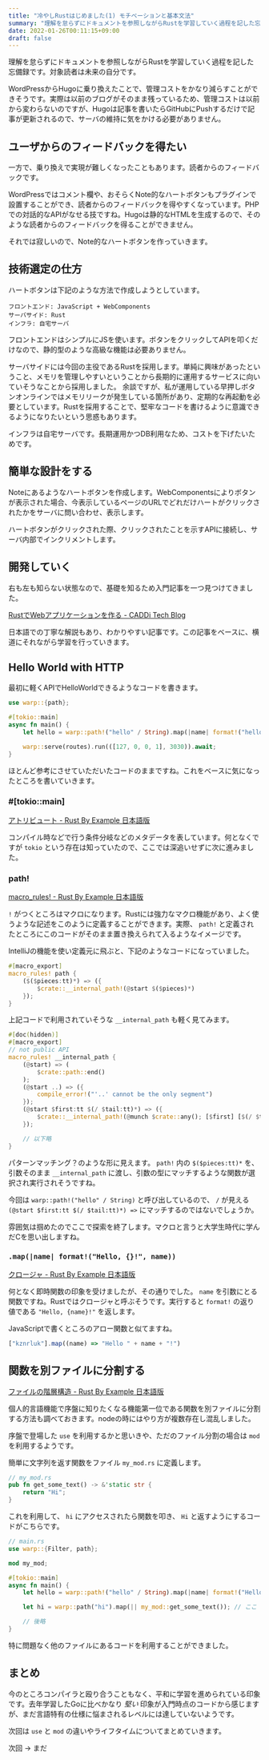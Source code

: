 ```yaml
---
title: "冷やしRustはじめました(1) モチベーションと基本文法"
summary: "理解を怠らずにドキュメントを参照しながらRustを学習していく過程を記した忘備録です。今回はRustを学習するモチベーションと基本文法に触れていきます。"
date: 2022-01-26T00:11:15+09:00
draft: false
---
```

理解を怠らずにドキュメントを参照しながらRustを学習していく過程を記した忘備録です。対象読者は未来の自分です。

WordPressからHugoに乗り換えたことで、管理コストをかなり減らすことができそうです。実際は以前のブログがそのまま残っているため、管理コストは以前から変わらないのですが、Hugoは記事を書いたらGitHubにPushするだけで記事が更新されるので、サーバの維持に気をかける必要がありません。

## ユーザからのフィードバックを得たい

一方で、乗り換えで実現が難しくなったこともあります。読者からのフィードバックです。

WordPressではコメント欄や、おそらくNote的なハートボタンもプラグインで設置することができ、読者からのフィードバックを得やすくなっています。PHPでの対話的なAPIがなせる技ですね。Hugoは静的なHTMLを生成するので、そのような読者からのフィードバックを得ることができません。

それでは寂しいので、Note的なハートボタンを作っていきます。

## 技術選定の仕方

ハートボタンは下記のような方法で作成しようとしています。

```
フロントエンド: JavaScript + WebComponents
サーバサイド: Rust
インフラ: 自宅サーバ
```

フロントエンドはシンプルにJSを使います。ボタンをクリックしてAPIを叩くだけなので、静的型のような高級な機能は必要ありません。

サーバサイドには今回の主役であるRustを採用します。単純に興味があったということ、メモリを管理しやすいということから長期的に運用するサービスに向いていそうなことから採用しました。
余談ですが、私が運用している早押しボタンオンラインではメモリリークが発生している箇所があり、定期的な再起動を必要としています。Rustを採用することで、堅牢なコードを書けるように意識できるようになりたいという思惑もあります。

インフラは自宅サーバです。長期運用かつDB利用なため、コストを下げたいためです。

## 簡単な設計をする

Noteにあるようなハートボタンを作成します。WebComponentsによりボタンが表示された場合、今表示しているページのURLでどれだけハートがクリックされたかをサーバに問い合わせ、表示します。

ハートボタンがクリックされた際、クリックされたことを示すAPIに接続し、サーバ内部でインクリメントします。

## 開発していく

右も左も知らない状態なので、基礎を知るため入門記事を一つ見つけてきました。

[RustでWebアプリケーションを作る - CADDi Tech Blog](https://caddi.tech/archives/416)

日本語での丁寧な解説もあり、わかりやすい記事です。この記事をベースに、横道にそれながら学習を行っていきます。

## Hello World with HTTP
最初に軽くAPIでHelloWorldできるようなコードを書きます。

```rust
use warp::{path};

#[tokio::main]
async fn main() {
    let hello = warp::path!("hello" / String).map(|name| format!("hello, {}", name));

    warp::serve(routes).run(([127, 0, 0, 1], 3030)).await;
}
```

ほとんど参考にさせていただいたコードのままですね。これをベースに気になったところを書いていきます。

### #[tokio::main]

[アトリビュート - Rust By Example 日本語版](https://doc.rust-jp.rs/rust-by-example-ja/attribute.html)

コンパイル時などで行う条件分岐などのメタデータを表しています。何となくですが `tokio` という存在は知っていたので、ここでは深追いせずに次に進みました。

### path!

[macro_rules! - Rust By Example 日本語版](https://doc.rust-jp.rs/rust-by-example-ja/macros.html)

`!` がつくところはマクロになります。Rustには強力なマクロ機能があり、よく使うような記述をこのように定義することができます。実際、 `path!` と定義されたところにこのコードがそのまま置き換えられて入るようなイメージです。

IntelliJの機能を使い定義元に飛ぶと、下記のようなコードになっていました。

```rust
#[macro_export]
macro_rules! path {
    ($($pieces:tt)*) => ({
        $crate::__internal_path!(@start $($pieces)*)
    });
}
```

上記コードで利用されていそうな `__internal_path` も軽く見てみます。

```rust
#[doc(hidden)]
#[macro_export]
// not public API
macro_rules! __internal_path {
    (@start) => (
        $crate::path::end()
    );
    (@start ..) => ({
        compile_error!("'..' cannot be the only segment")
    });
    (@start $first:tt $(/ $tail:tt)*) => ({
        $crate::__internal_path!(@munch $crate::any(); [$first] [$(/ $tail)*])
    });

    // 以下略
}
```

パターンマッチング？のような形に見えます。 `path!` 内の `$($pieces:tt)*` を、引数そのまま `__internal_path` に渡し、引数の型にマッチするような関数が選択され実行されそうですね。

今回は `warp::path!("hello" / String)` と呼び出しているので、 `/` が見える `(@start $first:tt $(/ $tail:tt)*) =>` にマッチするのではないでしょうか。

雰囲気は掴めたのでここで探索を終了します。マクロと言うと大学生時代に学んだCを思い出しますね。

### `.map(|name| format!("Hello, {}!", name))`

[クロージャ - Rust By Example 日本語版](https://doc.rust-jp.rs/rust-by-example-ja/fn/closures.html)

何となく即時関数の印象を受けましたが、その通りでした。 `name` を引数にとる関数ですね。Rustではクロージャと呼ぶそうです。実行すると `format!` の返り値である `"Hello, {name}!"` を返します。

JavaScriptで書くところのアロー関数と似てますね。 

```js
["kznrluk"].map((name) => "Hello " + name + "!")
```

## 関数を別ファイルに分割する

[ファイルの階層構造 - Rust By Example 日本語版](https://doc.rust-jp.rs/rust-by-example-ja/mod/split.html)

個人的言語機能で序盤に知りたくなる機能第一位である関数を別ファイルに分割する方法も調べておきます。nodeの時にはやり方が複数存在し混乱しました。

序盤で登場した `use` を利用するかと思いきや、ただのファイル分割の場合は `mod` を利用するようです。

簡単に文字列を返す関数をファイル `my_mod.rs` に定義します。

```rust
// my_mod.rs
pub fn get_some_text() -> &'static str {
    return "Hi";
}
```

これを利用して、 `hi` にアクセスされたら関数を叩き、 `Hi` と返すようにするコードがこちらです。

```rust
// main.rs
use warp::{Filter, path};

mod my_mod;

#[tokio::main]
async fn main() {
    let hello = warp::path!("hello" / String).map(|name| format!("Hello, {}!", name));

    let hi = warp::path("hi").map(|| my_mod::get_some_text()); // ここ

    // 後略
}
```

特に問題なく他のファイルにあるコードを利用することができました。

## まとめ

今のところコンパイラと殴り合うこともなく、平和に学習を進められている印象です。去年学習したGoに比べかなり *堅い* 印象が入門時点のコードから感じますが、まだ言語特有の仕様に悩まされるレベルには達していないようです。

次回は `use` と `mod` の違いやライフタイムについてまとめていきます。

次回 → まだ